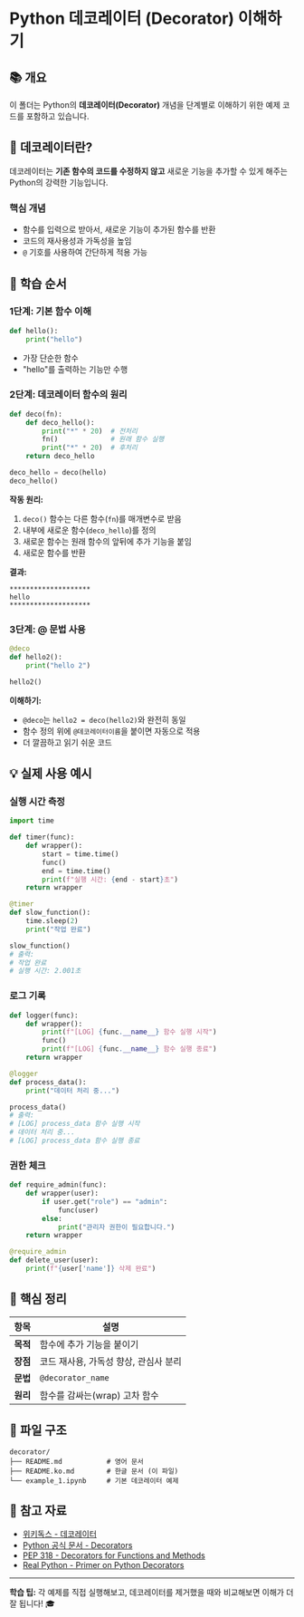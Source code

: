# Python 데코레이터 (Decorator) 이해하기

## 📚 개요

이 폴더는 Python의 **데코레이터(Decorator)** 개념을 단계별로 이해하기 위한 예제 코드를 포함하고 있습니다.

## 🎯 데코레이터란?

데코레이터는 **기존 함수의 코드를 수정하지 않고** 새로운 기능을 추가할 수 있게 해주는 Python의 강력한 기능입니다.

### 핵심 개념
- 함수를 입력으로 받아서, 새로운 기능이 추가된 함수를 반환
- 코드의 재사용성과 가독성을 높임
- `@` 기호를 사용하여 간단하게 적용 가능

## 📝 학습 순서

### 1단계: 기본 함수 이해
```python
def hello():
    print("hello")
```
- 가장 단순한 함수
- "hello"를 출력하는 기능만 수행

### 2단계: 데코레이터 함수의 원리
```python
def deco(fn):
    def deco_hello():
        print("*" * 20)  # 전처리
        fn()             # 원래 함수 실행
        print("*" * 20)  # 후처리
    return deco_hello

deco_hello = deco(hello)
deco_hello()
```

**작동 원리:**
1. `deco()` 함수는 다른 함수(`fn`)를 매개변수로 받음
2. 내부에 새로운 함수(`deco_hello`)를 정의
3. 새로운 함수는 원래 함수의 앞뒤에 추가 기능을 붙임
4. 새로운 함수를 반환

**결과:**
```
********************
hello
********************
```

### 3단계: @ 문법 사용
```python
@deco
def hello2():
    print("hello 2")

hello2()
```

**이해하기:**
- `@deco`는 `hello2 = deco(hello2)`와 완전히 동일
- 함수 정의 위에 `@데코레이터이름`을 붙이면 자동으로 적용
- 더 깔끔하고 읽기 쉬운 코드

## 💡 실제 사용 예시

### 실행 시간 측정
```python
import time

def timer(func):
    def wrapper():
        start = time.time()
        func()
        end = time.time()
        print(f"실행 시간: {end - start}초")
    return wrapper

@timer
def slow_function():
    time.sleep(2)
    print("작업 완료")

slow_function()
# 출력:
# 작업 완료
# 실행 시간: 2.001초
```

### 로그 기록
```python
def logger(func):
    def wrapper():
        print(f"[LOG] {func.__name__} 함수 실행 시작")
        func()
        print(f"[LOG] {func.__name__} 함수 실행 종료")
    return wrapper

@logger
def process_data():
    print("데이터 처리 중...")

process_data()
# 출력:
# [LOG] process_data 함수 실행 시작
# 데이터 처리 중...
# [LOG] process_data 함수 실행 종료
```

### 권한 체크
```python
def require_admin(func):
    def wrapper(user):
        if user.get("role") == "admin":
            func(user)
        else:
            print("관리자 권한이 필요합니다.")
    return wrapper

@require_admin
def delete_user(user):
    print(f"{user['name']} 삭제 완료")
```

## 🔑 핵심 정리

| 항목 | 설명 |
|------|------|
| **목적** | 함수에 추가 기능을 붙이기 |
| **장점** | 코드 재사용, 가독성 향상, 관심사 분리 |
| **문법** | `@decorator_name` |
| **원리** | 함수를 감싸는(wrap) 고차 함수 |



## 📂 파일 구조

```
decorator/
├── README.md           # 영어 문서
├── README.ko.md        # 한글 문서 (이 파일)
└── example_1.ipynb     # 기본 데코레이터 예제
```

## 🔗 참고 자료
- [위키독스 - 데코레이터](https://wikidocs.net/160127)
- [Python 공식 문서 - Decorators](https://docs.python.org/3/glossary.html#term-decorator)
- [PEP 318 - Decorators for Functions and Methods](https://www.python.org/dev/peps/pep-0318/)
- [Real Python - Primer on Python Decorators](https://realpython.com/primer-on-python-decorators/)

---

**학습 팁:** 각 예제를 직접 실행해보고, 데코레이터를 제거했을 때와 비교해보면 이해가 더 잘 됩니다! 🎓

